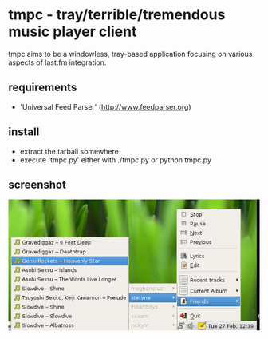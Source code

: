 # tmpc - tray/terrible/tremendous music player client

tmpc aims to be a windowless, tray-based application focusing on various aspects of last.fm integration.

## requirements

* 'Universal Feed Parser' (http://www.feedparser.org)

## install

* extract the tarball somewhere
* execute 'tmpc.py' either with ./tmpc.py or python tmpc.py

## screenshot

![tmpc](http://github.com/gaving/tmpc/raw/master/site/1.png)
